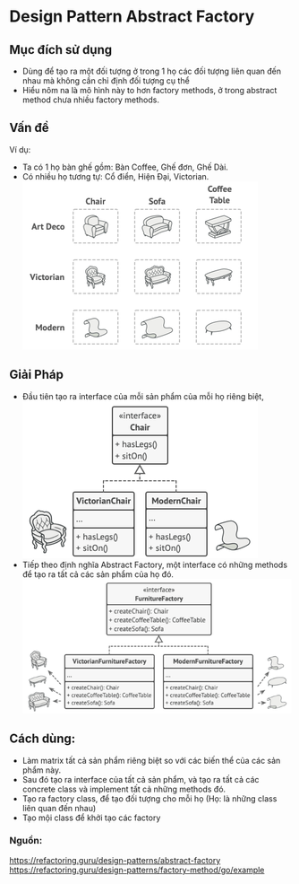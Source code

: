 # Design Pattern Abstract Factory

## Mục đích sử dụng

- Dùng để tạo ra một đối tượng ở trong 1 họ các đối tượng liên quan đến nhau mà không cần chỉ định đối tượng cụ thể
- Hiểu nôm na là mô hình này to hơn factory methods, ở trong abstract method chưa nhiều factory methods.

## Vấn đề
Ví dụ:
- Ta có 1 họ bàn ghế gồm: Bàn Coffee, Ghế đơn, Ghế Dài.
- Có nhiều họ tương tự: Cổ điển, Hiện Đại, Victorian.
![image description solution](./problem-en.png)

## Giải Pháp

- Đầu tiên tạo ra interface của mỗi sản phẩm của mỗi họ riêng biệt,
![image description solution](./solution1.png)
- Tiếp theo định nghĩa Abstract Factory, một interface có những methods để tạo ra tất cả các sản phẩm của họ đó.
![image description solution](./solution2.png)

## Cách dùng:
- Làm matrix tất cả sản phẩm riêng biệt so với các biến thể của các sản phẩm này.
- Sau đó tạo ra interface của tất cả sản phẩm, và tạo ra tất cả các concrete class và implement tất cả những methods đó.
- Tạo ra factory class, để tạo đối tượng cho mỗi họ (Họ: là những class liên quan đến nhau)
- Tạo mội class để khởi tạo các factory

### Nguồn: 
https://refactoring.guru/design-patterns/abstract-factory
https://refactoring.guru/design-patterns/factory-method/go/example